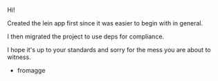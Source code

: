 Hi!

Created the lein app first since it was easier to begin with in general.

I then migrated the project to use deps for compliance.

I hope it's up to your standards and sorry for the mess you are about to witness.

- fromagge
